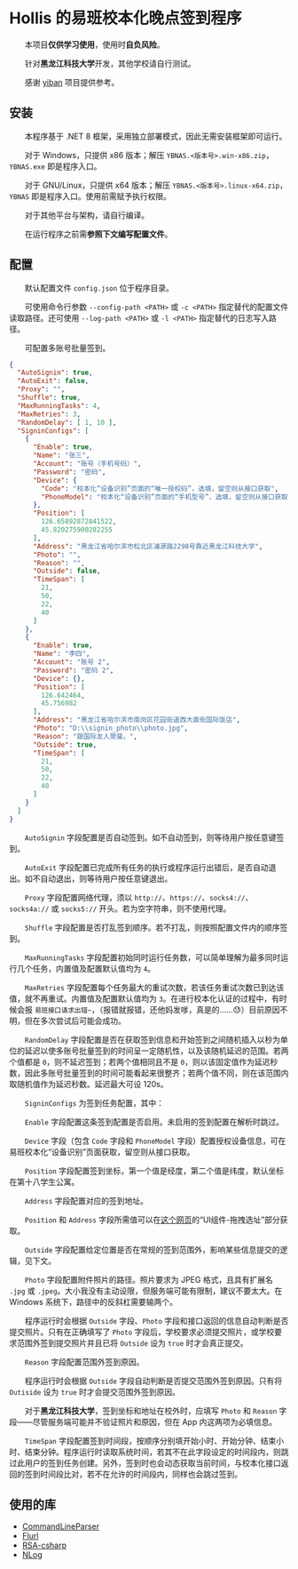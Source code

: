 # Hollis 的易班校本化晚点签到程序

&emsp;&emsp;本项目**仅供学习使用**，使用时**自负风险**。

&emsp;&emsp;针对**黑龙江科技大学**开发，其他学校请自行测试。

&emsp;&emsp;感谢 [yiban](https://github.com/Sricor/yiban) 项目提供参考。

## 安装

&emsp;&emsp;本程序基于 .NET 8 框架，采用独立部署模式，因此无需安装框架即可运行。

&emsp;&emsp;对于 Windows，只提供 x86 版本；解压 `YBNAS.<版本号>.win-x86.zip`，`YBNAS.exe` 即是程序入口。

&emsp;&emsp;对于 GNU/Linux，只提供 x64 版本；解压 `YBNAS.<版本号>.linux-x64.zip`，`YBNAS` 即是程序入口。使用前需赋予执行权限。

&emsp;&emsp;对于其他平台与架构，请自行编译。

&emsp;&emsp;在运行程序之前需**参照下文编写配置文件**。

## 配置

&emsp;&emsp;默认配置文件 `config.json` 位于程序目录。

&emsp;&emsp;可使用命令行参数 `--config-path <PATH>` 或 `-c <PATH>` 指定替代的配置文件读取路径。还可使用 `--log-path <PATH>` 或 `-l <PATH>` 指定替代的日志写入路径。

&emsp;&emsp;可配置多账号批量签到。

``` JSON
{
  "AutoSignin": true,
  "AutoExit": false,
  "Proxy": "",
  "Shuffle": true,
  "MaxRunningTasks": 4,
  "MaxRetries": 3,
  "RandomDelay": [ 1, 10 ],
  "SigninConfigs": [
    {
      "Enable": true,
      "Name": "张三",
      "Account": "账号（手机号码）",
      "Password": "密码",
      "Device": {
        "Code": "校本化“设备识别”页面的“唯一授权码”，选填，留空则从接口获取",
        "PhoneModel": "校本化“设备识别”页面的“手机型号”，选填，留空则从接口获取"
      },
      "Position": [
        126.65892872841522,
        45.820275900282255
      ],
      "Address": "黑龙江省哈尔滨市松北区浦源路2298号靠近黑龙江科技大学",
      "Photo": "",
      "Reason": "",
      "Outside": false,
      "TimeSpan": [
        21,
        50,
        22,
        40
      ]
    },
    {
      "Enable": true,
      "Name": "李四",
      "Account": "账号 2",
      "Password": "密码 2",
      "Device": {},
      "Position": [
        126.642464,
        45.756982
      ],
      "Address": "黑龙江省哈尔滨市南岗区花园街道西大直街国际饭店",
      "Photo": "D:\\signin_photo\\photo.jpg",
      "Reason": "跟国际友人聚餐。",
      "Outside": true,
      "TimeSpan": [
        21,
        50,
        22,
        40
      ]
    }
  ]
}
```

&emsp;&emsp;`AutoSignin` 字段配置是否自动签到。如不自动签到，则等待用户按任意键签到。

&emsp;&emsp;`AutoExit` 字段配置已完成所有任务的执行或程序运行出错后，是否自动退出。如不自动退出，则等待用户按任意键退出。

&emsp;&emsp;`Proxy` 字段配置网络代理，须以 `http://`、`https://`、`socks4://`、`socks4a://` 或 `socks5://` 开头。若为空字符串，则不使用代理。

&emsp;&emsp;`Shuffle` 字段配置是否打乱签到顺序。若不打乱，则按照配置文件内的顺序签到。

&emsp;&emsp;`MaxRunningTasks` 字段配置初始同时运行任务数，可以简单理解为最多同时运行几个任务，内置值及配置默认值均为 `4`。

&emsp;&emsp;`MaxRetries` 字段配置每个任务最大的重试次数，若该任务重试次数已到达该值，就不再重试。内置值及配置默认值均为 `3`。在进行校本化认证的过程中，有时候会报 `易班接口请求出错~`，（报错就报错，还他妈发嗲，真是的……😓）目前原因不明，但在多次尝试后可能会成功。

&emsp;&emsp;`RandomDelay` 字段配置是否在获取签到信息和开始签到之间随机插入以秒为单位的延迟以使多账号批量签到的时间呈一定随机性，以及该随机延迟的范围。若两个值都是 `0`，则不延迟签到；若两个值相同且不是 `0`，则以该固定值作为延迟秒数，因此多账号批量签到的时间可能看起来很整齐；若两个值不同，则在该范围内取随机值作为延迟秒数。延迟最大可设 120s。

&emsp;&emsp;`SigninConfigs` 为签到任务配置，其中：

&emsp;&emsp;`Enable` 字段配置这条签到配置是否启用。未启用的签到配置在解析时跳过。

&emsp;&emsp;`Device` 字段（包含 `Code` 字段和 `PhoneModel` 字段）配置授权设备信息，可在易班校本化“设备识别”页面获取，留空则从接口获取。

&emsp;&emsp;`Position` 字段配置签到坐标，第一个值是经度，第二个值是纬度，默认坐标在第十八学生公寓。

&emsp;&emsp;`Address` 字段配置对应的签到地址。

&emsp;&emsp;`Position` 和 `Address` 字段所需值可以在[这个网页](https://lbs.amap.com/api/javascript-api/guide/services/geocoder)的“UI组件-拖拽选址”部分获取。

&emsp;&emsp;`Outside` 字段配置给定位置是否在常规的签到范围外，影响某些信息提交的逻辑，见下文。

&emsp;&emsp;`Photo` 字段配置附件照片的路径。照片要求为 JPEG 格式，且具有扩展名 `.jpg` 或 `.jpeg`。大小我没有主动设限，但服务端可能有限制，建议不要太大。在 Windows 系统下，路径中的反斜杠需要输两个。

&emsp;&emsp;程序运行时会根据 `Outside` 字段、`Photo` 字段和接口返回的信息自动判断是否提交照片。只有在正确填写了 `Photo` 字段后，学校要求必须提交照片，或学校要求范围外签到提交照片并且已将 `Outside` 设为 `true` 时才会真正提交。

&emsp;&emsp;`Reason` 字段配置范围外签到原因。

&emsp;&emsp;程序运行时会根据 `Outside` 字段自动判断是否提交范围外签到原因。只有将 `Outiside` 设为 `true` 时才会提交范围外签到原因。

&emsp;&emsp;对于**黑龙江科技大学**，签到坐标和地址在校外时，应填写 `Photo` 和 `Reason` 字段——尽管服务端可能并不验证照片和原因，但在 App 内这两项为必填信息。

&emsp;&emsp;`TimeSpan` 字段配置签到时间段，按顺序分别填开始小时、开始分钟、结束小时、结束分钟。程序运行时读取系统时间，若其不在此字段设定的时间段内，则跳过此用户的签到任务创建。另外，签到时也会动态获取当前时间，与校本化接口返回的签到时间段比对，若不在允许的时间段内，同样也会跳过签到。

## 使用的库

- [CommandLineParser](https://github.com/commandlineparser/commandline)
- [Flurl](https://github.com/tmenier/Flurl)
- [RSA-csharp](https://github.com/xiangyuecn/RSA-csharp)
- [NLog](https://github.com/NLog/NLog)
